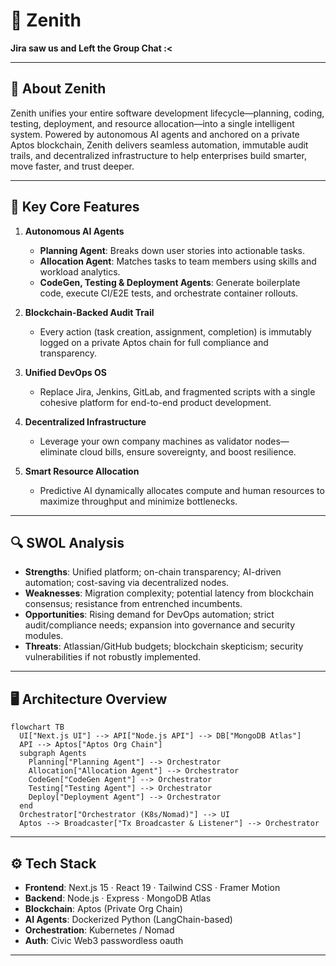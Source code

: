 # 🚀 Zenith

**Jira saw us and Left the Group Chat :<**

---

## 📌 About Zenith

Zenith unifies your entire software development lifecycle—planning, coding, testing, deployment, and resource allocation—into a single intelligent system. Powered by autonomous AI agents and anchored on a private Aptos blockchain, Zenith delivers seamless automation, immutable audit trails, and decentralized infrastructure to help enterprises build smarter, move faster, and trust deeper.

---

## 🎯 Key Core Features

1. **Autonomous AI Agents**

   * **Planning Agent**: Breaks down user stories into actionable tasks.
   * **Allocation Agent**: Matches tasks to team members using skills and workload analytics.
   * **CodeGen, Testing & Deployment Agents**: Generate boilerplate code, execute CI/E2E tests, and orchestrate container rollouts.

2. **Blockchain-Backed Audit Trail**

   * Every action (task creation, assignment, completion) is immutably logged on a private Aptos chain for full compliance and transparency.

3. **Unified DevOps OS**

   * Replace Jira, Jenkins, GitLab, and fragmented scripts with a single cohesive platform for end-to-end product development.

4. **Decentralized Infrastructure**

   * Leverage your own company machines as validator nodes—eliminate cloud bills, ensure sovereignty, and boost resilience.

5. **Smart Resource Allocation**

   * Predictive AI dynamically allocates compute and human resources to maximize throughput and minimize bottlenecks.

---

## 🔍 SWOL Analysis

* **Strengths**: Unified platform; on-chain transparency; AI-driven automation; cost-saving via decentralized nodes.
* **Weaknesses**: Migration complexity; potential latency from blockchain consensus; resistance from entrenched incumbents.
* **Opportunities**: Rising demand for DevOps automation; strict audit/compliance needs; expansion into governance and security modules.
* **Threats**: Atlassian/GitHub budgets; blockchain skepticism; security vulnerabilities if not robustly implemented.

---

## 🖥️ Architecture Overview

```mermaid
flowchart TB
  UI["Next.js UI"] --> API["Node.js API"] --> DB["MongoDB Atlas"]
  API --> Aptos["Aptos Org Chain"]
  subgraph Agents
    Planning["Planning Agent"] --> Orchestrator
    Allocation["Allocation Agent"] --> Orchestrator
    CodeGen["CodeGen Agent"] --> Orchestrator
    Testing["Testing Agent"] --> Orchestrator
    Deploy["Deployment Agent"] --> Orchestrator
  end
  Orchestrator["Orchestrator (K8s/Nomad)"] --> UI
  Aptos --> Broadcaster["Tx Broadcaster & Listener"] --> Orchestrator
```

---

## ⚙️ Tech Stack

* **Frontend**: Next.js 15 · React 19 · Tailwind CSS · Framer Motion
* **Backend**: Node.js · Express · MongoDB Atlas
* **Blockchain**: Aptos (Private Org Chain)
* **AI Agents**: Dockerized Python (LangChain-based)
* **Orchestration**: Kubernetes / Nomad
* **Auth**: Civic Web3 passwordless oauth

---
